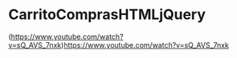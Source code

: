 # CarritoComprasHTMLjQuery
(https://www.youtube.com/watch?v=sQ_AVS_7nxk)https://www.youtube.com/watch?v=sQ_AVS_7nxk
